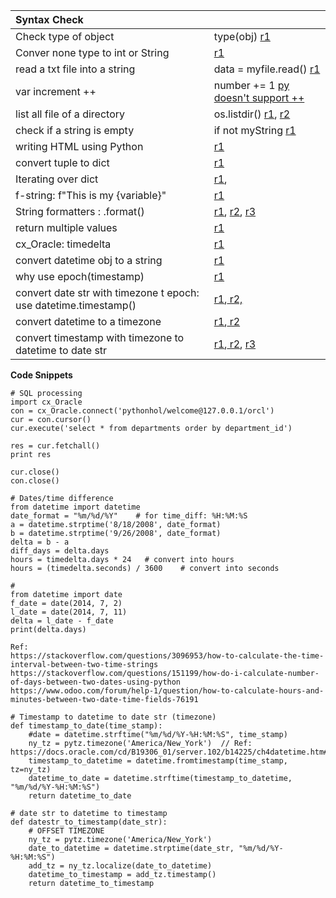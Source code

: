 | Syntax Check |  |
| :--- | :--- |
| Check type of object | type\(obj\) [r1](https://stackoverflow.com/questions/35490420/how-to-check-type-of-object-in-python) |
| Conver none type to int or String | [r1](https://stackoverflow.com/questions/3930188/how-to-convert-nonetype-to-int-or-string) |
| read a txt file into a string | data = myfile.read\(\) [r1](https://stackoverflow.com/questions/8369219/how-do-i-read-a-text-file-into-a-string-variable-in-python) |
| var increment ++ | number += 1 [py doesn't support ++](https://stackoverflow.com/questions/2632677/python-integer-incrementing-with/2632870) |
| list all file of a directory | os.listdir\(\) [r1](https://stackoverflow.com/questions/3207219/how-do-i-list-all-files-of-a-directory), [r2](http://www.bogotobogo.com/python/python_traversing_directory_tree_recursively_os_walk.php) |
| check if a string is empty | if not myString [r1](https://stackoverflow.com/questions/9573244/most-elegant-way-to-check-if-the-string-is-empty-in-python) |
| writing HTML using Python | [r1](http://www.dalkescientific.com/writings/NBN/writing_html.html) |
| convert tuple to dict | [r1](https://www.tutorialspoint.com/How-I-can-convert-a-Python-Tuple-into-Dictionary) |
| Iterating over dict | [r1](https://dev-notes.eu/2017/09/iterating-over-dictionary-in-python/), |
| f-string: f"This is my {variable}" | [r1](https://hackernoon.com/a-closer-look-at-how-python-f-strings-work-f197736b3bdb) |
| String formatters : .format\(\) | [r1](https://www.digitalocean.com/community/tutorials/how-to-use-string-formatters-in-python-3), [r2](https://pyformat.info/), [r3](https://stackoverflow.com/questions/28343745/how-do-i-print-a-sign-using-string-formatting) |
| return multiple values | [r1](https://stackoverflow.com/questions/9752958/how-can-i-return-two-values-from-a-function-in-python) |
| cx\_Oracle: timedelta | [r1](https://pymotw.com/2/datetime/) |
| convert datetime obj to a string | [r1](https://stackoverflow.com/questions/10624937/convert-datetime-object-to-a-string-of-date-only-in-python) |
| why use epoch\(timestamp\) | [r1](https://stackoverflow.com/questions/20822821/what-is-a-unix-timestamp-and-why-use-it) |
| convert date str with timezone t epoch: use datetime.timestamp\(\) | [r1](https://stackoverflow.com/questions/42110761/converting-date-string-with-timezone-to-epoch),[ r2, ](https://www.tutorialspoint.com/How-to-convert-Python-datetime-to-epoch-with-strftime) |
| convert datetime to a timezone | [r1](https://howchoo.com/g/ywi5m2vkodk/working-with-datetime-objects-and-timezones-in-python),[ r2](https://stackoverflow.com/questions/25668415/why-does-python-new-york-time-zone-display-456-instead-400) |
| convert timestamp with timezone to datetime to date str | [r1](https://timestamp.online/article/how-to-convert-timestamp-to-datetime-in-python),[ r2](https://stackoverflow.com/questions/9744775/how-to-convert-integer-timestamp-to-python-datetime), [r3](https://coderwall.com/p/-uuawg/how-do-i-convert-a-unix-timestamp-to-human-readable-format-in-python) |

**Code Snippets**

```
# SQL processing
import cx_Oracle
con = cx_Oracle.connect('pythonhol/welcome@127.0.0.1/orcl')
cur = con.cursor()
cur.execute('select * from departments order by department_id')

res = cur.fetchall()
print res

cur.close()
con.close()
```

```
# Dates/time difference
from datetime import datetime
date_format = "%m/%d/%Y"    # for time_diff: %H:%M:%S 
a = datetime.strptime('8/18/2008', date_format)
b = datetime.strptime('9/26/2008', date_format)
delta = b - a
diff_days = delta.days
hours = timedelta.days * 24   # convert into hours
hours = (timedelta.seconds) / 3600    # convert into seconds

# 
from datetime import date
f_date = date(2014, 7, 2)
l_date = date(2014, 7, 11)
delta = l_date - f_date
print(delta.days)

Ref: 
https://stackoverflow.com/questions/3096953/how-to-calculate-the-time-interval-between-two-time-strings
https://stackoverflow.com/questions/151199/how-do-i-calculate-number-of-days-between-two-dates-using-python
https://www.odoo.com/forum/help-1/question/how-to-calculate-hours-and-minutes-between-two-date-time-fields-76191
```

```
# Timestamp to datetime to date str (timezone)
def timestamp_to_date(time_stamp):
    #date = datetime.strftime("%m/%d/%Y-%H:%M:%S", time_stamp)
    ny_tz = pytz.timezone('America/New_York')  // Ref: https://docs.oracle.com/cd/B19306_01/server.102/b14225/ch4datetime.htm#i1007699
    timestamp_to_datetime = datetime.fromtimestamp(time_stamp, tz=ny_tz)
    datetime_to_date = datetime.strftime(timestamp_to_datetime, "%m/%d/%Y-%H:%M:%S")
    return datetime_to_date
    
# date str to datetime to timestamp    
def datestr_to_timestamp(date_str):
    # OFFSET TIMEZONE
    ny_tz = pytz.timezone('America/New_York')
    date_to_datetime = datetime.strptime(date_str, "%m/%d/%Y-%H:%M:%S")
    add_tz = ny_tz.localize(date_to_datetime)
    datetime_to_timestamp = add_tz.timestamp()
    return datetime_to_timestamp
```




